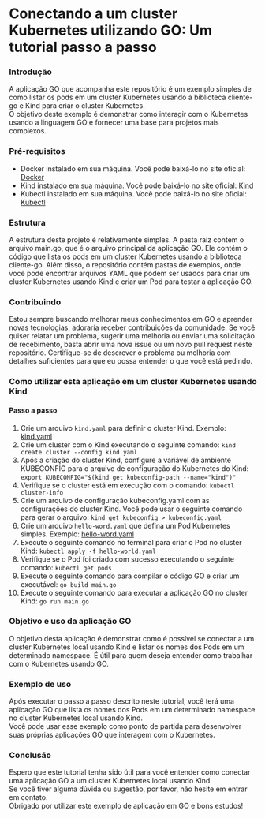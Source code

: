 # Conectando a um cluster Kubernetes utilizando GO: Um tutorial passo a passo

### Introdução
A aplicação GO que acompanha este repositório é um exemplo simples de como listar os pods em um cluster Kubernetes usando a biblioteca cliente-go e Kind para criar o cluster Kubernetes.<br>O objetivo deste exemplo é demonstrar como interagir com o Kubernetes usando a linguagem GO e fornecer uma base para projetos mais complexos.

### Pré-requisitos
- Docker instalado em sua máquina. Você pode baixá-lo no site oficial: <a href="https://www.docker.com/" target="_blank">Docker</a>
- Kind instalado em sua máquina. Você pode baixá-lo no site oficial: <a href="https://kind.sigs.k8s.io/docs/user/quick-start/#installation" target="_blank">Kind</a>
- Kubectl instalado em sua máquina. Você pode baixá-lo no site oficial: <a href="https://kubernetes.io/docs/tasks/tools/#kubectl" target="_blank">Kubectl</a>

### Estrutura
A estrutura deste projeto é relativamente simples. A pasta raiz contém o arquivo main.go, que é o arquivo principal da aplicação GO. Ele contém o código que lista os pods em um cluster Kubernetes usando a biblioteca cliente-go. Além disso, o repositório contém pastas de exemplos, onde você pode encontrar arquivos YAML que podem ser usados para criar um cluster Kubernetes usando Kind e criar um Pod para testar a aplicação GO.

### Contribuindo
Estou sempre buscando melhorar meus conhecimentos em GO e aprender novas tecnologias, adoraría receber contribuições da comunidade. Se você quiser relatar um problema, sugerir uma melhoria ou enviar uma solicitação de recebimento, basta abrir uma nova issue ou um novo pull request neste repositório. Certifique-se de descrever o problema ou melhoria com detalhes suficientes para que eu possa entender o que você está pedindo.

### Como utilizar esta aplicação em um cluster Kubernetes usando Kind
#### Passo a passo
1. Crie um arquivo `kind.yaml` para definir o cluster Kind. Exemplo: [kind.yaml](examples/cluster/kind.yaml)
2. Crie um cluster com o Kind executando o seguinte comando: `kind create cluster --config kind.yaml`
3. Após a criação do cluster Kind, configure a variável de ambiente KUBECONFIG para o arquivo de configuração do Kubernetes do Kind: `export KUBECONFIG="$(kind get kubeconfig-path --name="kind")"`
4. Verifique se o cluster está em execução com o comando: `kubectl cluster-info`
5. Crie um arquivo de configuração kubeconfig.yaml com as configurações do cluster Kind. Você pode usar o seguinte comando para gerar o arquivo: `kind get kubeconfig > kubeconfig.yaml`
6. Crie um arquivo `hello-word.yaml` que defina um Pod Kubernetes simples. Exemplo: [hello-word.yaml](examples/pod/hello-word.yaml.yaml)
7. Execute o seguinte comando no terminal para criar o Pod no cluster Kind: `kubectl apply -f hello-world.yaml`
8. Verifique se o Pod foi criado com sucesso executando o seguinte comando: `kubectl get pods`
9. Execute o seguinte comando para compilar o código GO e criar um executável: `go build main.go`
10. Execute o seguinte comando para executar a aplicação GO no cluster Kind: `go run main.go`

### Objetivo e uso da aplicação GO
O objetivo desta aplicação é demonstrar como é possível se conectar a um cluster Kubernetes local usando Kind e listar os nomes dos Pods em um determinado namespace. É útil para quem deseja entender como trabalhar com o Kubernetes usando GO.

### Exemplo de uso
Após executar o passo a passo descrito neste tutorial, você terá uma aplicação GO que lista os nomes dos Pods em um determinado namespace no cluster Kubernetes local usando Kind.<br>Você pode usar esse exemplo como ponto de partida para desenvolver suas próprias aplicações GO que interagem com o Kubernetes.

### Conclusão
Espero que este tutorial tenha sido útil para você entender como conectar uma aplicação GO a um cluster Kubernetes local usando Kind.<br>Se você tiver alguma dúvida ou sugestão, por favor, não hesite em entrar em contato.<br>Obrigado por utilizar este exemplo de aplicação em GO e bons estudos!
